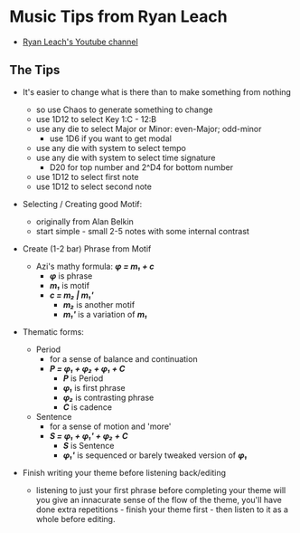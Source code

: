 # Music Tips from Ryan Leach
- [Ryan Leach's Youtube channel](https://www.youtube.com/c/RyanLeach)


## The Tips
- It's easier to change what is there than to make something from nothing
    - so use Chaos to generate something to change
    - use 1D12 to select Key 1:C - 12:B
    - use any die to select Major or Minor: even-Major; odd-minor
        - use 1D6 if you want to get modal
    - use any die with system to select tempo
    - use any die with system to select time signature
        - D20 for top number and 2^D4 for bottom number
    - use 1D12 to select first note
    - use 1D12 to select second note
- Selecting / Creating good Motif:
    - originally from Alan Belkin
    - start simple - small 2-5 notes with some internal contrast
- Create (1-2 bar) Phrase from Motif
    - Azi's mathy formula: <em><strong>&phi; = m&#x2081; &plus; c</strong></em>
        - <em><strong>&phi;</strong></em> is phrase
        - <em><strong>m&#x2081;</strong></em> is motif
        - <em><strong>c = m&#x2082; | m&#x2081;'</strong></em>
            - <em><strong>m&#x2082;</strong></em> is another motif
            - <em><strong>m&#x2081;'</strong></em> is a variation of <em><strong>m&#x2081;</strong></em>
- Thematic forms:
    - Period
        - for a sense of balance and continuation
        - <em><strong>P = &phi;&#x2081; &plus; &phi;&#x2082; &plus; &phi;&#x2081; &plus; C</strong></em>
            - <em><strong>P</strong></em> is Period
            - <em><strong>&phi;&#x2081;</strong></em> is first phrase
            - <em><strong>&phi;&#x2082;</strong></em> is contrasting phrase
            - <em><strong>C</strong></em> is cadence
    - Sentence
        - for a sense of motion and 'more'
        - <em><strong>S = &phi;&#x2081; &plus; &phi;&#x2081;' &plus; &phi;&#x2082; &plus; C</strong></em>
            - <em><strong>S</strong></em> is Sentence
            - <em><strong>&phi;&#x2081;'</strong></em> is sequenced or barely tweaked version of <em><strong>&phi;&#x2081;</strong></em>

- Finish writing your theme before listening back/editing
    - listening to just your first phrase before completing your theme will you give an innacurate sense of the flow of the theme, you'll have done extra repetitions - finish your theme first - then listen to it as a whole before editing.
